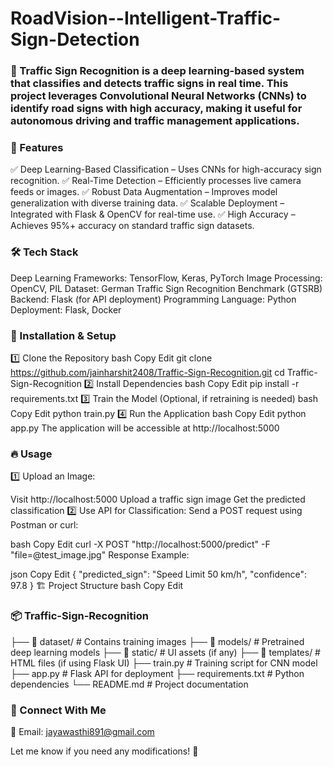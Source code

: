 # RoadVision--Intelligent-Traffic-Sign-Detection

### 🚀 Traffic Sign Recognition is a deep learning-based system that classifies and detects traffic signs in real time. This project leverages Convolutional Neural Networks (CNNs) to identify road signs with high accuracy, making it useful for autonomous driving and traffic management applications.


### 📌 Features
✅ Deep Learning-Based Classification – Uses CNNs for high-accuracy sign recognition.
✅ Real-Time Detection – Efficiently processes live camera feeds or images.
✅ Robust Data Augmentation – Improves model generalization with diverse training data.
✅ Scalable Deployment – Integrated with Flask & OpenCV for real-time use.
✅ High Accuracy – Achieves 95%+ accuracy on standard traffic sign datasets.

### 🛠 Tech Stack
Deep Learning Frameworks: TensorFlow, Keras, PyTorch
Image Processing: OpenCV, PIL
Dataset: German Traffic Sign Recognition Benchmark (GTSRB)
Backend: Flask (for API deployment)
Programming Language: Python
Deployment: Flask, Docker

### 🚀 Installation & Setup
1️⃣ Clone the Repository
bash
Copy
Edit
git clone https://github.com/jainharshit2408/Traffic-Sign-Recognition.git
cd Traffic-Sign-Recognition
2️⃣ Install Dependencies
bash
Copy
Edit
pip install -r requirements.txt
3️⃣ Train the Model (Optional, if retraining is needed)
bash
Copy
Edit
python train.py
4️⃣ Run the Application
bash
Copy
Edit
python app.py
The application will be accessible at http://localhost:5000

### 🔥 Usage
1️⃣ Upload an Image:

Visit http://localhost:5000
Upload a traffic sign image
Get the predicted classification
2️⃣ Use API for Classification:
Send a POST request using Postman or curl:

bash
Copy
Edit
curl -X POST "http://localhost:5000/predict" -F "file=@test_image.jpg"
Response Example:

json
Copy
Edit
{
  "predicted_sign": "Speed Limit 50 km/h",
  "confidence": 97.8
}
🏗 Project Structure
bash
Copy
Edit

### 📦 Traffic-Sign-Recognition
├── 📂 dataset/          # Contains training images
├── 📂 models/           # Pretrained deep learning models
├── 📂 static/           # UI assets (if any)
├── 📂 templates/        # HTML files (if using Flask UI)
├── train.py            # Training script for CNN model
├── app.py              # Flask API for deployment
├── requirements.txt    # Python dependencies
└── README.md           # Project documentation



### 📢 Connect With Me
📧 Email: jayawasthi891@gmail.com

Let me know if you need any modifications! 🚀
